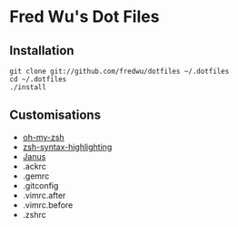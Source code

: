 # Fred Wu's Dot Files

## Installation

```shell
git clone git://github.com/fredwu/dotfiles ~/.dotfiles
cd ~/.dotfiles
./install
```
## Customisations

- [oh-my-zsh](https://github.com/robbyrussell/oh-my-zsh)
- [zsh-syntax-highlighting](https://github.com/zsh-users/zsh-syntax-highlighting)
- [Janus](https://github.com/carlhuda/janus)
- .ackrc
- .gemrc
- .gitconfig
- .vimrc.after
- .vimrc.before
- .zshrc